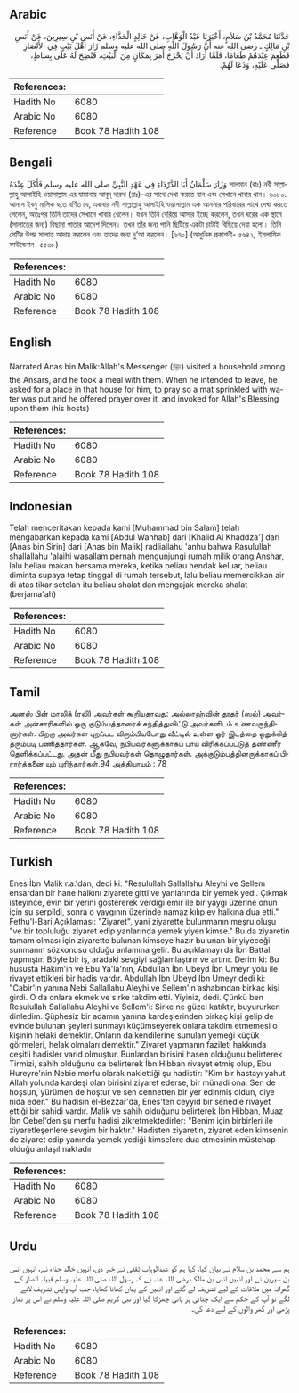 ## Arabic


<div dir="rtl" lang="ar" style={{fontSize:'larger',backgroundColor:'#f8f9fa',padding:20}}>
حَدَّثَنَا مُحَمَّدُ بْنُ سَلاَمٍ، أَخْبَرَنَا عَبْدُ الْوَهَّابِ، عَنْ خَالِدٍ الْحَذَّاءِ، عَنْ أَنَسِ بْنِ سِيرِينَ، عَنْ أَنَسِ بْنِ مَالِكٍ ـ رضى الله عنه أَنَّ رَسُولَ اللَّهِ صلى الله عليه وسلم زَارَ أَهْلَ بَيْتٍ فِي الأَنْصَارِ فَطَعِمَ عِنْدَهُمْ طَعَامًا، فَلَمَّا أَرَادَ أَنْ يَخْرُجَ أَمَرَ بِمَكَانٍ مِنَ الْبَيْتِ، فَنُضِحَ لَهُ عَلَى بِسَاطٍ، فَصَلَّى عَلَيْهِ، وَدَعَا لَهُمْ‏.‏
</div>
<div style={{backgroundColor:'#f8f9fa',padding:20, marginBottom: 10}}><table> <thead> <tr> <th>References:</th> <th></th> </tr> </thead> <tbody><tr><td>Hadith No</td><td>6080</td></tr><tr><td>Arabic No</td><td>6080</td></tr><tr><td>Reference</td><td>Book 78 Hadith 108</td></tr></tbody></table></div>

## Bengali


<div dir="ltr" lang="bn" style={{fontSize:'larger',backgroundColor:'#f8f9fa',padding:20}}>
وَزَارَ سَلْمَانُ أَبَا الدَّرْدَاءِ فِي عَهْدِ النَّبِيِّ صلى الله عليه وسلم فَأَكَلَ عِنْدَهُ সালমান (রাঃ) নবী সাল্লাল্লাহু আলাইহি ওয়াসাল্লাম এর যামানায় আবূদ্ দারদা (রাঃ)-এর সাথে দেখা করতে যান এবং সেখানে খাবার খান। ৬০৮০. আনাস ইবনু মালিক হতে বর্ণিত যে, একবার নবী সাল্লাল্লাহু আলাইহি ওয়াসাল্লাম এক আনসার পরিবারের সাথে দেখা করতে গেলেন, অতঃপর তিনি তাদের সেখানে খাবার খেলেন। যখন তিনি বেরিয়ে আসার ইচ্ছে করলেন, তখন ঘরের এক স্থানে (সালাতের জন্য) বিছানা পাতার আদেশ দিলেন। তখন তাঁর জন্য পানি ছিটিয়ে একটা চাটাই বিছিয়ে দেয়া হলো। তিনি সেটির উপর সালাত আদায় করলেন এবং তাদের জন্য দু‘আ করলেন। [৬৭০] (আধুনিক প্রকাশনী- ৫৬৪২, ইসলামিক ফাউন্ডেশন- ৫৫৩৮)
</div>
<div style={{backgroundColor:'#f8f9fa',padding:20, marginBottom: 10}}><table> <thead> <tr> <th>References:</th> <th></th> </tr> </thead> <tbody><tr><td>Hadith No</td><td>6080</td></tr><tr><td>Arabic No</td><td>6080</td></tr><tr><td>Reference</td><td>Book 78 Hadith 108</td></tr></tbody></table></div>

## English


<div dir="ltr" lang="en" style={{fontSize:'larger',backgroundColor:'#f8f9fa',padding:20}}>
Narrated Anas bin Malik:Allah's Messenger (ﷺ) visited a household among the Ansars, and he took a meal with them. When he intended to leave, he asked for a place in that house for him, to pray so a mat sprinkled with water was put and he offered prayer over it, and invoked for Allah's Blessing upon them (his hosts)
</div>
<div style={{backgroundColor:'#f8f9fa',padding:20, marginBottom: 10}}><table> <thead> <tr> <th>References:</th> <th></th> </tr> </thead> <tbody><tr><td>Hadith No</td><td>6080</td></tr><tr><td>Arabic No</td><td>6080</td></tr><tr><td>Reference</td><td>Book 78 Hadith 108</td></tr></tbody></table></div>

## Indonesian


<div dir="ltr" lang="id" style={{fontSize:'larger',backgroundColor:'#f8f9fa',padding:20}}>
Telah menceritakan kepada kami [Muhammad bin Salam] telah mengabarkan kepada kami [Abdul Wahhab] dari [Khalid Al Khaddza'] dari [Anas bin Sirin] dari [Anas bin Malik] radliallahu 'anhu bahwa Rasulullah shallallahu 'alaihi wasallam pernah mengunjungi rumah milik orang Anshar, lalu beliau makan bersama mereka, ketika beliau hendak keluar, beliau diminta supaya tetap tinggal di rumah tersebut, lalu beliau memercikkan air di atas tikar setelah itu beliau shalat dan mengajak mereka shalat (berjama'ah)
</div>
<div style={{backgroundColor:'#f8f9fa',padding:20, marginBottom: 10}}><table> <thead> <tr> <th>References:</th> <th></th> </tr> </thead> <tbody><tr><td>Hadith No</td><td>6080</td></tr><tr><td>Arabic No</td><td>6080</td></tr><tr><td>Reference</td><td>Book 78 Hadith 108</td></tr></tbody></table></div>

## Tamil


<div dir="ltr" lang="ta" style={{fontSize:'larger',backgroundColor:'#f8f9fa',padding:20}}>
அனஸ் பின் மாலிக் (ரலி) அவர்கள் கூறியதாவது: அல்லாஹ்வின் தூதர் (ஸல்) அவர்கள் அன்சாரிகளில் ஒரு குடும்பத்தாரைச் சந்தித்துவிட்டு அவர்களிடம் உணவருந்தினார்கள். பிறகு அவர்கள் புறப்பட விரும்பியபோது வீட்டில் உள்ள ஓர் இடத்தை ஒதுக்கித் தரும்படி பணித்தார்கள். ஆகவே, நபியவர்களுக்காகப் பாய் விரிக்கப்பட்டுத் தண்ணீர் தெளிக்கப்பட்டது. அதன் மீது நபியவர்கள் தொழுதார்கள். அக்குடும்பத்தினருக்காகப் பிரார்த்தனை யும் புரிந்தார்கள்.94 அத்தியாயம் : 78
</div>
<div style={{backgroundColor:'#f8f9fa',padding:20, marginBottom: 10}}><table> <thead> <tr> <th>References:</th> <th></th> </tr> </thead> <tbody><tr><td>Hadith No</td><td>6080</td></tr><tr><td>Arabic No</td><td>6080</td></tr><tr><td>Reference</td><td>Book 78 Hadith 108</td></tr></tbody></table></div>

## Turkish


<div dir="ltr" lang="tr" style={{fontSize:'larger',backgroundColor:'#f8f9fa',padding:20}}>
Enes İbn Malik r.a.'dan, dedi ki: "Resulullah Sallallahu Aleyhi ve Sellem ensardan bir hane halkını ziyarete gitti ve yanlarında bir yemek yedi. Çıkmak isteyince, evin bir yerini göstererek verdiği emir ile bir yaygı üzerine onun için su serpildi, sonra o yaygının üzerinde namaz kılıp ev halkına dua etti." Fethu'l-Bari Açıklaması: "Ziyaret", yani ziyarette bulunmanın meşru oluşu "ve bir topluluğu ziyaret edip yanlarında yemek yiyen kimse." Bu da ziyaretin tamam olması için ziyarette bulunan kimseye hazır bulunan bir yiyeceği sunmanın sözkonusu olduğu anlamına gelir. Bu açıklamayı da İbn Battal yapmıştır. Böyle bir iş, aradaki sevgiyi sağlamlaştırır ve artırır. Derim ki: Bu hususta Hakim'in ve Ebu Ya'la'nın, Abdullah İbn Ubeyd İbn Umeyr yolu ile rivayet ettikleri bir hadis vardır. Abdullah İbn Ubeyd İbn Umeyr dedi ki: "Cabir'in yanına Nebi Sallallahu Aleyhi ve Sellem'in ashabından birkaç kişi girdi. O da onlara ekmek ve sirke takdim etti. Yiyiniz, dedi. Çünkü ben Resulullah Sallallahu Aleyhi ve Sellem'i: Sirke ne güzel katıktır, buyururken dinledim. Şüphesiz bir adamın yanına kardeşlerinden birkaç kişi gelip de evinde bulunan şeyleri sunmayı küçümseyerek onlara takdim etmemesi o kişinin helaki demektir. Onların da kendilerine sunulan yemeği küçük görmeleri, helak olmaları demektir." Ziyaret yapmanın fazileti hakkında çeşitli hadisler varid olmuştur. Bunlardan birisini hasen olduğunu belirterek Tirmizi, sahih olduğunu da belirterek İbn Hibban rivayet etmiş olup, Ebu Hureyre'nin Nebie merfu olarak naklettiği şu hadistir: "Kim bir hastayı yahut Allah yolunda kardeşi olan birisini ziyaret ederse, bir münadi ona: Sen de hoşsun, yürümen de hoştur ve sen cennetten bir yer edinmiş oldun, diye nida eder." Bu hadisin el-Bezzar'da, Enes'ten ceyyid bir senedie rivayet ettiği bir şahidi vardır. Malik ve sahih olduğunu belirterek İbn Hibban, Muaz İbn Cebel'den şu merfu hadisi zikretmektedirler: "Benim için birbirleri ile ziyaretleşenlere sevgim bir haktır." Hadisten ziyaretin, ziyaret eden kimsenin de ziyaret edip yanında yemek yediği kimselere dua etmesinin müstehap olduğu anlaşılmaktadır
</div>
<div style={{backgroundColor:'#f8f9fa',padding:20, marginBottom: 10}}><table> <thead> <tr> <th>References:</th> <th></th> </tr> </thead> <tbody><tr><td>Hadith No</td><td>6080</td></tr><tr><td>Arabic No</td><td>6080</td></tr><tr><td>Reference</td><td>Book 78 Hadith 108</td></tr></tbody></table></div>

## Urdu


<div dir="rtl" lang="ur" style={{fontSize:'larger',backgroundColor:'#f8f9fa',padding:20}}>
ہم سے محمد بن سلام نے بیان کیا، کہا ہم کو عبدالوہاب ثقفی نے خبر دی، انہیں خالد حذاء نے، انہیں انس بن سیرین نے اور انہیں انس بن مالک رضی اللہ عنہ نے کہ رسول اللہ صلی اللہ علیہ وسلم قبیلہ انصار کے گھرانہ میں ملاقات کے لیے تشریف لے گئے اور انہیں کے یہاں کھانا کھایا، جب آپ واپس تشریف لانے لگے تو آپ کے حکم سے ایک چٹائی پر پانی چھڑکا گیا اور نبی کریم صلی اللہ علیہ وسلم نے اس پر نماز پڑھی اور گھر والوں کے لیے دعا کی۔
</div>
<div style={{backgroundColor:'#f8f9fa',padding:20, marginBottom: 10}}><table> <thead> <tr> <th>References:</th> <th></th> </tr> </thead> <tbody><tr><td>Hadith No</td><td>6080</td></tr><tr><td>Arabic No</td><td>6080</td></tr><tr><td>Reference</td><td>Book 78 Hadith 108</td></tr></tbody></table></div>